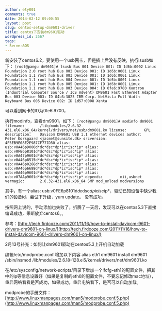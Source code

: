 ```yaml
---
author: ety001
comments: true
date: 2014-02-12 09:00:55
layout: post
slug: centos-setup-dm9601-driver
title: centos下安装dm9601驱动
wordpress_id: 2567
tags:
- Server&OS
---
```


新安装了centos6.2，要使用一个usb网卡，但是插上后没有反映，执行lsusb如下：
`[root@pangu dm9601]# lsusb
Bus 001 Device 001: ID 1d6b:0002 Linux Foundation 2.0 root hub
Bus 002 Device 001: ID 1d6b:0001 Linux Foundation 1.1 root hub
Bus 003 Device 001: ID 1d6b:0001 Linux Foundation 1.1 root hub
Bus 004 Device 001: ID 1d6b:0001 Linux Foundation 1.1 root hub
Bus 005 Device 001: ID 1d6b:0001 Linux Foundation 1.1 root hub
Bus 003 Device 004: ID 0fe6:9700 Kontron (Industrial Computer Source / ICS Advent) DM9601 Fast Ethernet Adapter
Bus 003 Device 003: ID 04b3:3025 IBM Corp. NetVista Full Width Keyboard
Bus 005 Device 002: ID 1d57:0008 Xenta `
<!-- more -->
可以看到网卡的ID为0fe6:9700，

执行modinfo，查看dm9601，如下：
`[root@pangu dm9601]# modinfo dm9601
filename:       /lib/modules/2.6.32-431.el6.x86_64/kernel/drivers/net/usb/dm9601.ko
license:        GPL
description:    Davicom DM9601 USB 1.1 ethernet devices
author:         Peter Korsgaard <jacmet@sunsite.dk>
srcversion:     4F5EB9E08E2E987CF777DB0
alias:          usb:v0A46p9000d*dc*dsc*dp*ic*isc*ip*
alias:          usb:v0FE6p8101d*dc*dsc*dp*ic*isc*ip*
alias:          usb:v0A47p9601d*dc*dsc*dp*ic*isc*ip*
alias:          usb:v0A46p8515d*dc*dsc*dp*ic*isc*ip*
alias:          usb:v0A46p0268d*dc*dsc*dp*ic*isc*ip*
alias:          usb:v0A46p6688d*dc*dsc*dp*ic*isc*ip*
alias:          usb:v0A46p9601d*dc*dsc*dp*ic*isc*ip*
alias:          usb:v07AAp9601d*dc*dsc*dp*ic*isc*ip*
depends:        mii,usbnet
vermagic:       2.6.32-431.el6.x86_64 SMP mod_unload modversions
`

其中，有一个alias: usb:v0FE6p8101d*dc*dsc*dp*ic*isc*ip*，驱动已知设备中缺少我们的设备id，尝试下升级，yum update。
没有成功。

按照网上说的，手动添加也失败了。折腾了一天后，发现可以在centos5.3下直接编译成功，果断放弃centos6。。

参考：[http://tech.firdooze.com/2011/11/16/how-to-instal-davicom-9601-drivers-dm9601-on-linux/](http://tech.firdooze.com/2011/11/16/how-to-instal-davicom-9601-drivers-dm9601-on-linux/)

2月13号补充：如何让dm9601驱动在centos5.3上开机自动加载

编辑/etc/modprobe.conf
增加以下内容
alias eth1 dm9601
install dm9601 /sbin/insmod /lib/modules/2.6.18-128.el5/kernel/drivers/net/dm9601.ko

在/etc/sysconfig/network-scripts/目录下增加一个ifcfg-eth1的配置文件，把其中的ip等信息设置好（如果是复制的eth0的配置文件，不要忘记修改mac地址），重启网络看看是否成功，如果成功，重启电脑看下，是否可以自动加载。

modprobe的手册文件：[http://www.linuxmanpages.com/man5/modprobe.conf.5.php](http://www.linuxmanpages.com/man5/modprobe.conf.5.php)

